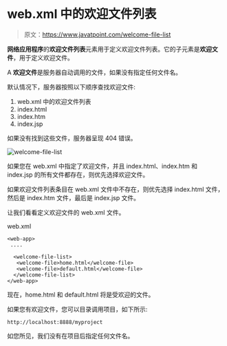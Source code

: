 # web.xml 中的欢迎文件列表

> 原文：<https://www.javatpoint.com/welcome-file-list>

**网络应用程序**的**欢迎文件列表**元素用于定义欢迎文件列表。它的子元素是**欢迎文件**，用于定义欢迎文件。

A **欢迎文件**是服务器自动调用的文件，如果没有指定任何文件名。

默认情况下，服务器按照以下顺序查找欢迎文件:

1.  web.xml 中的欢迎文件列表
2.  index.html
3.  index.htm
4.  index.jsp

如果没有找到这些文件，服务器呈现 404 错误。

![welcome-file-list](../img/da3ec4355612c3e6e4d10df172e1e650.png)

如果您在 web.xml 中指定了欢迎文件，并且 index.html、index.htm 和 index.jsp 的所有文件都存在，则优先选择欢迎文件。

如果欢迎文件列表条目在 web.xml 文件中不存在，则优先选择 index.html 文件，然后是 index.htm 文件，最后是 index.jsp 文件。

让我们看看定义欢迎文件的 web.xml 文件。

web.xml

```
<web-app>
 ....

  <welcome-file-list>
   <welcome-file>home.html</welcome-file>
   <welcome-file>default.html</welcome-file>
  </welcome-file-list>
</web-app>

```

现在，home.html 和 default.html 将是受欢迎的文件。

如果您有欢迎文件，您可以目录调用项目，如下所示:

```
http://localhost:8888/myproject

```

如您所见，我们没有在项目后指定任何文件名。